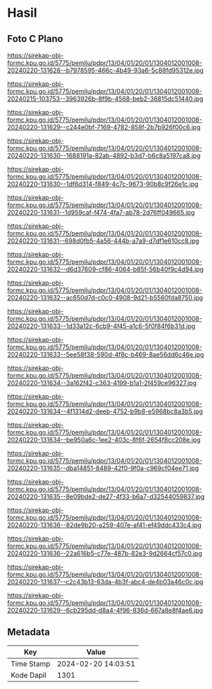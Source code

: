# Hasil

## Foto C Plano

https://sirekap-obj-formc.kpu.go.id/5775/pemilu/pdpr/13/04/01/20/01/1304012001008-20240220-131628--b7978595-466c-4b49-93a6-5c88fd95312e.jpg

https://sirekap-obj-formc.kpu.go.id/5775/pemilu/pdpr/13/04/01/20/01/1304012001008-20240215-103753--3963926b-8f9b-4568-beb2-36815dc51440.jpg

https://sirekap-obj-formc.kpu.go.id/5775/pemilu/pdpr/13/04/01/20/01/1304012001008-20240220-131629--c244e0bf-7169-4782-858f-2b7b926f00c6.jpg

https://sirekap-obj-formc.kpu.go.id/5775/pemilu/pdpr/13/04/01/20/01/1304012001008-20240220-131630--1688191a-82ab-4892-b3d7-b6c8a5197ca8.jpg

https://sirekap-obj-formc.kpu.go.id/5775/pemilu/pdpr/13/04/01/20/01/1304012001008-20240220-131630--1df6d314-f849-4c7c-9673-90b8c9f26e1c.jpg

https://sirekap-obj-formc.kpu.go.id/5775/pemilu/pdpr/13/04/01/20/01/1304012001008-20240220-131631--1d959caf-f474-4fa7-ab78-2d76ff049665.jpg

https://sirekap-obj-formc.kpu.go.id/5775/pemilu/pdpr/13/04/01/20/01/1304012001008-20240220-131631--698d0fb5-4a56-444b-a7a9-d7df1e610cc8.jpg

https://sirekap-obj-formc.kpu.go.id/5775/pemilu/pdpr/13/04/01/20/01/1304012001008-20240220-131632--d6d37609-cf86-4064-b85f-56b40f9c4d94.jpg

https://sirekap-obj-formc.kpu.go.id/5775/pemilu/pdpr/13/04/01/20/01/1304012001008-20240220-131632--ac650d7d-c0c0-4908-9d21-b5560fda8750.jpg

https://sirekap-obj-formc.kpu.go.id/5775/pemilu/pdpr/13/04/01/20/01/1304012001008-20240220-131633--1d33a12c-6cb9-4f45-a1c6-5f0f84f6b31d.jpg

https://sirekap-obj-formc.kpu.go.id/5775/pemilu/pdpr/13/04/01/20/01/1304012001008-20240220-131633--5ee58f38-590d-4f8c-b469-8ae56dd6c46e.jpg

https://sirekap-obj-formc.kpu.go.id/5775/pemilu/pdpr/13/04/01/20/01/1304012001008-20240220-131634--3a162f42-c363-4199-b1a1-2f459ce96327.jpg

https://sirekap-obj-formc.kpu.go.id/5775/pemilu/pdpr/13/04/01/20/01/1304012001008-20240220-131634--4f1314d2-deeb-4752-b9b8-e5968bc8a3b5.jpg

https://sirekap-obj-formc.kpu.go.id/5775/pemilu/pdpr/13/04/01/20/01/1304012001008-20240220-131634--be950a6c-1ee2-403c-8f6f-2654f8cc208e.jpg

https://sirekap-obj-formc.kpu.go.id/5775/pemilu/pdpr/13/04/01/20/01/1304012001008-20240220-131635--dba14851-8489-42f0-9f0a-c969cf04ee71.jpg

https://sirekap-obj-formc.kpu.go.id/5775/pemilu/pdpr/13/04/01/20/01/1304012001008-20240220-131635--8e09bde2-de27-4f33-b6a7-d32544059837.jpg

https://sirekap-obj-formc.kpu.go.id/5775/pemilu/pdpr/13/04/01/20/01/1304012001008-20240220-131636--82de9b20-a259-407e-af41-ef49ddc433c4.jpg

https://sirekap-obj-formc.kpu.go.id/5775/pemilu/pdpr/13/04/01/20/01/1304012001008-20240220-131636--22a616b5-c77e-487b-82e3-9d2664cf57c0.jpg

https://sirekap-obj-formc.kpu.go.id/5775/pemilu/pdpr/13/04/01/20/01/1304012001008-20240220-131637--c2c43b13-63da-4b3f-abc4-de4b03a46c0c.jpg

https://sirekap-obj-formc.kpu.go.id/5775/pemilu/pdpr/13/04/01/20/01/1304012001008-20240220-131629--6cb295dd-d8a4-4f96-836d-667a8e8f4ae6.jpg


## Metadata

| Key        | Value               |
| ---------- | ------------------- |
| Time Stamp | 2024-02-20 14:03:51 |
| Kode Dapil | 1301                |



